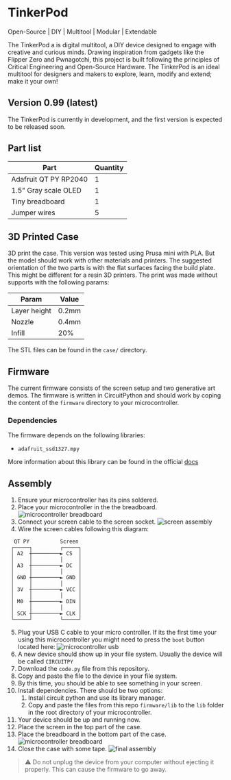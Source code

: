 # TinkerPod

Open-Source | DIY | Multitool | Modular | Extendable

The TinkerPod a is digital multitool, a DIY device designed to engage with creative and curious minds.
Drawing inspiration from gadgets like the Flipper Zero and Pwnagotchi, this project is built following
the principles of Critical Engineering and Open-Source Hardware. The TinkerPod is an ideal multitool
for designers and makers to explore, learn, modify and extend; make it your own!

## Version 0.99 (latest)
The TinkerPod is currently in development, and the first version is expected to be released soon.

## Part list
| Part                  | Quantity |
| --------------------- | -------- |
| Adafruit QT PY RP2040 | 1        |
| 1.5" Gray scale OLED  | 1        |
| Tiny breadboard       | 1        |
| Jumper wires          | 5        |

## 3D Printed Case
3D print the case. This version was tested using Prusa mini with PLA. But the model should work with other materials and printers.
The suggested orientation of the two parts is with the flat surfaces facing the build plate.
This might be different for a resin 3D printers.
The print was made without supports with the following params:

| Param        | Value |
| ------------ | ----- |
| Layer height | 0.2mm |
| Nozzle       | 0.4mm |
| Infill       | 20%   |

The STL files can be found in the `case/` directory.

## Firmware
The current firmware consists of the screen setup and two generative art demos. The firmware is written in CircuitPython and should work
by coping the content of the `firmware` directory to your microcontroller.

### Dependencies
The firmware depends on the following libraries:
- `adafruit_ssd1327.mpy`

More information about this library can be found in the official [docs](https://docs.circuitpython.org/projects/ssd1327/en/latest/)

## Assembly
1. Ensure your microcontroller has its pins soldered.
2. Place your microcontroller in the the breadboard.
![microcontroller breadboard](./imgs/place_breadboard.jpeg)
3. Connect your screen cable to the screen socket.
![screen assembly](./imgs/screen_assembly.jpeg)
4. Wire the screen cables following this diagram:
```
  QT PY          Screen
 ┌─────┐         ┌─────┐
 │ A2  ┼─────────► CS  │
 │     │         │     │
 │ A3  ┼─────────► DC  │
 │     │         │     │
 │ GND ┼─────────► GND │
 │     │         │     │
 │ 3V  ┼─────────► VCC │
 │     │         │     │
 │ M0  ┼─────────► DIN │
 │     │         │     │
 │ SCK ┼─────────► CLK │
 └─────┘         └─────┘
```
5. Plug your USB C cable to your micro controller. If its the first time your using this microcontroller you might need to press the `boot` button located here:
![microcontroller usb](./imgs/board_usb.jpeg)
6. A new device should show up in your file system. Usually the device will be called `CIRCUITPY`
7. Download the `code.py` file from this repository.
8. Copy and paste the file to the device in your file system.
9. By this time, you should be able to see something in your screen.
10. Install dependencies. There should be two options:
	1. Install circuit python and use its library manager.
	2. Copy and paste the files from this repo `firmware/lib` to the `lib` folder in the root directory of your microcontroller.
11. Your device should be up and running now.
12. Place the screen in the top part of the case.
13. Place the breadboard in the bottom part of the case.
![microcontroller breadboard](./imgs/elements_case.jpeg)
14. Close the case with some tape.
![final assembly](./imgs/before_closing.jpeg)

> ⚠️ Do not unplug the device from your computer without ejecting it properly.
This can cause the firmware to go away.
